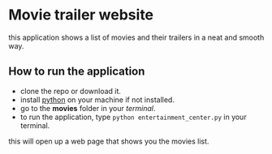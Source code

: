 # Movie trailer website

this application shows a list of movies and their trailers in a neat and smooth way.

## How to run the application

- clone the repo or download it.
- install [python](https://www.python.org/downloads/) on your machine if not installed.
- go to the **movies** folder in your _terminal_.
- to run the application, type `python entertainment_center.py` in your terminal.

this will open up a web page that shows you the movies list.

